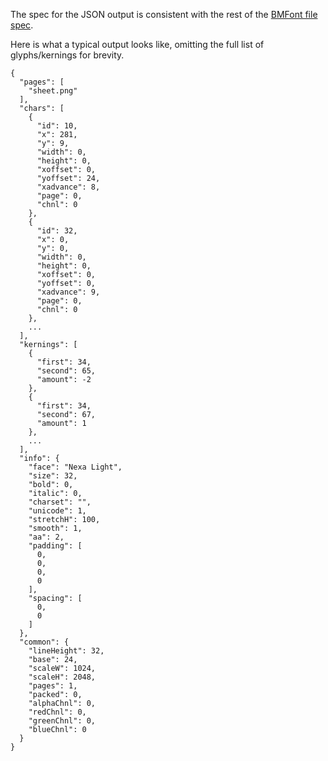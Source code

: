 The spec for the JSON output is consistent with the rest of the [BMFont file spec](http://www.angelcode.com/products/bmfont/doc/file_format.html).

Here is what a typical output looks like, omitting the full list of glyphs/kernings for brevity.

    {
      "pages": [
        "sheet.png"
      ],
      "chars": [
        {
          "id": 10,
          "x": 281,
          "y": 9,
          "width": 0,
          "height": 0,
          "xoffset": 0,
          "yoffset": 24,
          "xadvance": 8,
          "page": 0,
          "chnl": 0
        },
        {
          "id": 32,
          "x": 0,
          "y": 0,
          "width": 0,
          "height": 0,
          "xoffset": 0,
          "yoffset": 0,
          "xadvance": 9,
          "page": 0,
          "chnl": 0
        },
        ...
      ],
      "kernings": [
        {
          "first": 34,
          "second": 65,
          "amount": -2
        },
        {
          "first": 34,
          "second": 67,
          "amount": 1
        },
        ...
      ],
      "info": {
        "face": "Nexa Light",
        "size": 32,
        "bold": 0,
        "italic": 0,
        "charset": "",
        "unicode": 1,
        "stretchH": 100,
        "smooth": 1,
        "aa": 2,
        "padding": [
          0,
          0,
          0,
          0
        ],
        "spacing": [
          0,
          0
        ]
      },
      "common": {
        "lineHeight": 32,
        "base": 24,
        "scaleW": 1024,
        "scaleH": 2048,
        "pages": 1,
        "packed": 0,
        "alphaChnl": 0,
        "redChnl": 0,
        "greenChnl": 0,
        "blueChnl": 0
      }
    }
